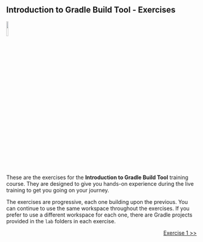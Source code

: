 ## Introduction to Gradle Build Tool - Exercises

<p align="left">
<img width="10%" height="10%" src="https://raw.githubusercontent.com/gradle/build-tool-training-exercises/main/images/gradle_training_gradient_logo.png">
</p>

These are the exercises for the **Introduction to Gradle Build Tool**
training course. They are designed to give you hands-on experience
during the live training to get you going on your journey.

The exercises are progressive, each one building upon the previous. You can
continue to use the same workspace throughout the exercises. If you prefer
to use a different workspace for each one, there are Gradle projects provided
in the `lab` folders in each exercise.

<p align="right">
<a href="https://github.com/gradle/build-tool-training-exercises/tree/main/Introduction_to_Gradle_Build_Tool/exercise1">Exercise 1 >></a>
</p>
